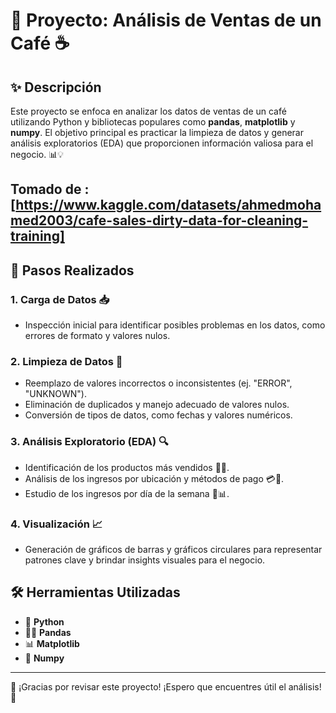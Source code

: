 # 🍵 Proyecto: Análisis de Ventas de un Café ☕️

## ✨ Descripción
Este proyecto se enfoca en analizar los datos de ventas de un café utilizando Python y bibliotecas populares como **pandas**, **matplotlib** y **numpy**. El objetivo principal es practicar la limpieza de datos y generar análisis exploratorios (EDA) que proporcionen información valiosa para el negocio. 📊💡

## Tomado de : [https://www.kaggle.com/datasets/ahmedmohamed2003/cafe-sales-dirty-data-for-cleaning-training]

## 🚀 Pasos Realizados

### 1. **Carga de Datos** 📥
   - Inspección inicial para identificar posibles problemas en los datos, como errores de formato y valores nulos.

### 2. **Limpieza de Datos** 🧹
   - Reemplazo de valores incorrectos o inconsistentes (ej. "ERROR", "UNKNOWN").
   - Eliminación de duplicados y manejo adecuado de valores nulos.
   - Conversión de tipos de datos, como fechas y valores numéricos.

### 3. **Análisis Exploratorio (EDA)** 🔍
   - Identificación de los productos más vendidos 🍰🥤.
   - Análisis de los ingresos por ubicación y métodos de pago 💳💸.
   - Estudio de los ingresos por día de la semana 📅📊.

### 4. **Visualización** 📈
   - Generación de gráficos de barras y gráficos circulares para representar patrones clave y brindar insights visuales para el negocio.

## 🛠️ Herramientas Utilizadas
- 🐍 **Python**
- 🧑‍💻 **Pandas**
- 📊 **Matplotlib**
- 🔢 **Numpy**

---

🌟 ¡Gracias por revisar este proyecto! ¡Espero que encuentres útil el análisis! 🎉

